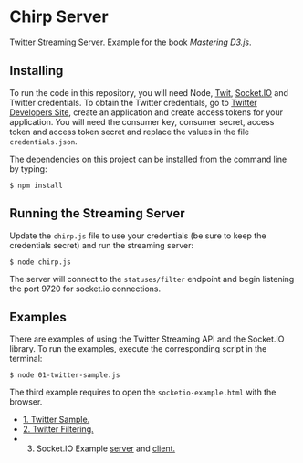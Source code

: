 # Chirp Server

Twitter Streaming Server. Example for the book _Mastering D3.js_.

## Installing

To run the code in this repository, you will need Node, [Twit](https://github.com/ttezel/twit), [Socket.IO](http://socket.io/) and Twitter credentials. To obtain the Twitter credentials, go to [Twitter Developers Site](https://dev.twitter.com/), create an application and create access tokens for your application. You will need the consumer key, consumer secret, access token and access token secret and replace the values in the file `credentials.json`.

The dependencies on this project can be installed from the command line by typing:

    $ npm install

## Running the Streaming Server

Update the `chirp.js` file to use your credentials (be sure to keep the credentials secret) and run the streaming server:

    $ node chirp.js

The server will connect to the `statuses/filter` endpoint and begin listening the port 9720 for socket.io connections.

## Examples

There are examples of using the Twitter Streaming API and the Socket.IO library. To run the examples, execute the corresponding script in the terminal:

    $ node 01-twitter-sample.js

The third example requires to open the `socketio-example.html` with the browser.

- [1. Twitter Sample.](01-twitter-sample.js)
- [2. Twitter Filtering.](02-twitter-filter.js)
- 3. Socket.IO Example [server](03-socketio-example.js) and [client.](socketio-example.html)

